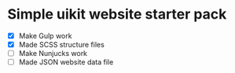 # Simple uikit website starter pack

- [x] Make Gulp work
- [x] Made SCSS structure files
- [ ] Make Nunjucks work
- [ ] Made JSON website data file